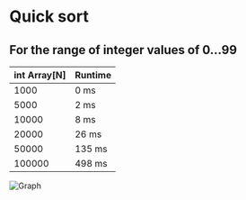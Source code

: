 Quick sort
==============
For the range of integer values of 0...99
-----
|  int Array[N]  | Runtime       | 
|----------------|---------------|
| 1000           | 0 ms           |
| 5000           | 2 ms          |
| 10000          | 8 ms          |
| 20000          | 26 ms       |
| 50000          | 135 ms       |
| 100000         | 498 ms     |

![Graph](http://ipic.su/img/img7/fs/Snimok.1491308139.jpg)

